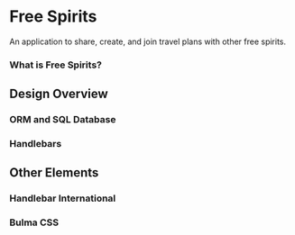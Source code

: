 # Free Spirits
An application to share, create, and join travel plans with other free spirits.

### What is Free Spirits?

## Design Overview

### ORM and SQL Database

### Handlebars

## Other Elements

### Handlebar International

### Bulma CSS
